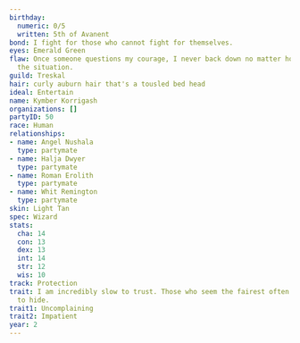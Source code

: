 ```yaml
---
birthday:
  numeric: 0/5
  written: 5th of Avanent
bond: I fight for those who cannot fight for themselves.
eyes: Emerald Green
flaw: Once someone questions my courage, I never back down no matter how dangerous
  the situation.
guild: Treskal
hair: curly auburn hair that's a tousled bed head
ideal: Entertain
name: Kymber Korrigash
organizations: []
partyID: 50
race: Human
relationships:
- name: Angel Nushala
  type: partymate
- name: Halja Dwyer
  type: partymate
- name: Roman Erolith
  type: partymate
- name: Whit Remington
  type: partymate
skin: Light Tan
spec: Wizard
stats:
  cha: 14
  con: 13
  dex: 13
  int: 14
  str: 12
  wis: 10
track: Protection
trait: I am incredibly slow to trust. Those who seem the fairest often have the most
  to hide.
trait1: Uncomplaining
trait2: Impatient
year: 2
---
```

